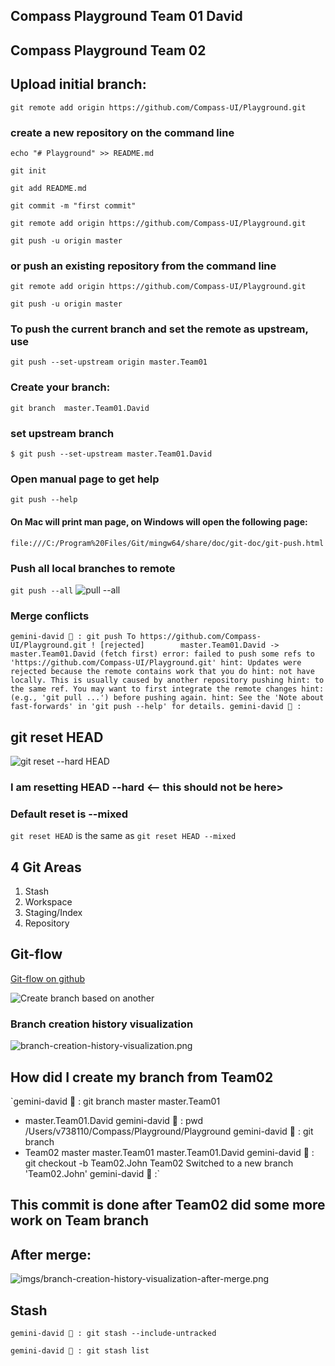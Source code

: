 ## Compass Playground Team 01 David

## Compass Playground Team 02
 
## Upload initial branch:
`git remote add origin https://github.com/Compass-UI/Playground.git`

### create a new repository on the command line


`echo "# Playground" >> README.md`

`git init`

`git add README.md`

`git commit -m "first commit"`

`git remote add origin https://github.com/Compass-UI/Playground.git`

`git push -u origin master`


### or push an existing repository from the command line


`git remote add origin https://github.com/Compass-UI/Playground.git`

`git push -u origin master`

### To push the current branch and set the remote as upstream, use

`git push --set-upstream origin master.Team01`

### Create your branch:

`git branch  master.Team01.David`

### set upstream branch

`$ git push --set-upstream master.Team01.David` 

### Open manual page to get help

`git push --help`

#### On Mac will print man page, on Windows will open the following page:
`file:///C:/Program%20Files/Git/mingw64/share/doc/git-doc/git-push.html`

### Push all local branches to remote

`git push --all`
![pull --all](/imgs/push-all.png)


### Merge conflicts

`gemini-david 🌴 : git push
To https://github.com/Compass-UI/Playground.git
 ! [rejected]        master.Team01.David -> master.Team01.David (fetch first)
error: failed to push some refs to 'https://github.com/Compass-UI/Playground.git'
hint: Updates were rejected because the remote contains work that you do
hint: not have locally. This is usually caused by another repository pushing
hint: to the same ref. You may want to first integrate the remote changes
hint: (e.g., 'git pull ...') before pushing again.
hint: See the 'Note about fast-forwards' in 'git push --help' for details.
gemini-david 🌴 :`

## git reset HEAD

![git reset --hard HEAD](/imgs/hard-reset-head.png)

### I am resetting HEAD --hard <-- this should not be here>

### Default reset is --mixed

`git reset HEAD` is the same as `git reset HEAD --mixed`

## 4 Git Areas

1. Stash
2. Workspace
3. Staging/Index
4. Repository

## Git-flow
[Git-flow on github](https://github.com/nvie/gitflow)

![Create branch based on another](https://i.stack.imgur.com/6qEWk.jpg)

### Branch creation history visualization
![branch-creation-history-visualization.png](/imgs/branch-creation-history-visualization.png)
## How did I create my branch from Team02

`gemini-david 🌴 : git branch
  master
  master.Team01
* master.Team01.David
gemini-david 🌴 : pwd
/Users/v738110/Compass/Playground/Playground
gemini-david 🌴 : git branch
* Team02
  master
  master.Team01
  master.Team01.David
gemini-david 🌴 : git checkout -b Team02.John Team02
Switched to a new branch 'Team02.John'
gemini-david 🌴 :`

## This commit is done after Team02 did some more work on Team branch

## After merge:
![imgs/branch-creation-history-visualization-after-merge.png](imgs/branch-creation-history-visualization-after-merge.png)

## Stash

`gemini-david 🌴 : git stash --include-untracked`

`gemini-david 🌴 : git stash list`
